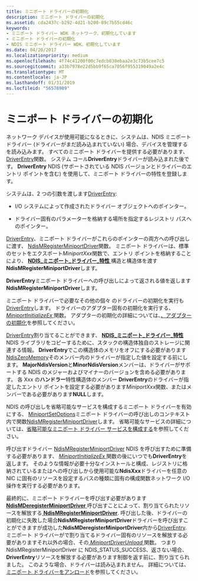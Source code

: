 ```yaml
---
title: ミニポート ドライバーの初期化
description: ミニポート ドライバーの初期化
ms.assetid: cda2437c-b292-4d21-b200-89c7b55cd46c
keywords:
- ミニポート ドライバー WDK ネットワーク、初期化しています
- ミニポート ドライバーの初期化
- NDIS ミニポート ドライバー WDK、初期化しています
ms.date: 04/20/2017
ms.localizationpriority: medium
ms.openlocfilehash: 4f74c41200f00c7edcb030ebaa2e3c73b5cee7c5
ms.sourcegitcommit: a33b7978e22d5bb9f65ca7056f955319049a2e4c
ms.translationtype: MT
ms.contentlocale: ja-JP
ms.lasthandoff: 01/31/2019
ms.locfileid: "56578989"
---
```

# <a name="initializing-a-miniport-driver"></a>ミニポート ドライバーの初期化



ネットワーク デバイスが使用可能になるときに、システムは、NDIS ミニポート ドライバー (ドライバーがまだ読み込まれていない) 場合、デバイスを管理するを読み込みます。 すべてのミニポート ドライバーを提供する必要があります、 [DriverEntry](https://msdn.microsoft.com/library/windows/hardware/ff544113)関数。 システム コール**DriverEntry**ドライバーが読み込まれた後です。 **DriverEntry** NDIS (サポートされている NDIS バージョンとドライバーのエントリ ポイントを含む) を使用して、ミニポート ドライバーの特性を登録します。

システムは、2 つの引数を渡します[DriverEntry](https://msdn.microsoft.com/library/windows/hardware/ff544113):

-   I/O システムによって作成されたドライバー オブジェクトへのポインター。

-   ドライバー固有のパラメーターを格納する場所を指定するレジストリ パスへのポインター。

[DriverEntry](https://msdn.microsoft.com/library/windows/hardware/ff544113)、ミニポート ドライバーがこれらのポインターの両方への呼び出しに渡す、 [NdisMRegisterMiniportDriver](https://msdn.microsoft.com/library/windows/hardware/ff563654)関数。 ミニポート ドライバーは、標準のセットをエクスポート*MiniportXxx*関数で、エントリ ポイントを格納することにより、 [ **NDIS\_ミニポート\_ドライバー\_特性** ](https://msdn.microsoft.com/library/windows/hardware/ff565958)構造と構造体を渡す**NdisMRegisterMiniportDriver**します。 

**DriverEntry**ミニポート ドライバーへの呼び出しによって返される値を返します**NdisMRegisterMiniportDriver**します。

ミニポート ドライバーで必要なその他の個々 のドライバーの初期化を実行も[DriverEntry](https://msdn.microsoft.com/library/windows/hardware/ff544113)します。 ドライバーのアダプター固有の初期化を実行する、 [ *MiniportInitializeEx* ](https://msdn.microsoft.com/library/windows/hardware/ff559389)関数。 アダプターの初期化の詳細については、[、アダプターの初期化](initializing-a-miniport-adapter.md)を参照してください。

[DriverEntry](https://msdn.microsoft.com/library/windows/hardware/ff544113)割り当てることができます、 [ **NDIS\_ミニポート\_ドライバー\_特性**](https://msdn.microsoft.com/library/windows/hardware/ff565958) NDIS ライブラリをコピーするために、スタックの構造体独自のストレージに関連する情報。 **DriverEntry**でこの構造体のメモリをオフにする必要があります[NdisZeroMemory](https://msdn.microsoft.com/library/windows/hardware/ff564698)そのメンバー内のドライバーが指定した値を設定する前にします。 **MajorNdisVersion**と**MinorNdisVersion**メンバーは、ドライバーがサポートする NDIS のメジャーおよびマイナーのバージョンを含める必要があります。 各 Xxx の**ハンドラー**特性構造体のメンバー **DriverEntry**のドライバーが指定したエントリ ポイントを設定する必要があります*MiniportXxx*関数、またはメンバーである必要があります**NULL**します。

NDIS の呼び出しを省略可能なサービスを構成するミニポート ドライバーを有効にする、 [MiniportSetOptions](https://msdn.microsoft.com/library/windows/hardware/ff559443)ミニポート ドライバーの呼び出しのコンテキスト内で関数[NdisMRegisterMiniportDriver](https://msdn.microsoft.com/library/windows/hardware/ff563654)します。 省略可能なサービスの詳細については、[省略可能なミニポート ドライバー サービスを構成する](configuring-optional-miniport-driver-services.md)を参照してください。

呼び出すドライバー [NdisMRegisterMiniportDriver](https://msdn.microsoft.com/library/windows/hardware/ff563654) NDIS を呼び出すために準備する必要があります、 [ *MiniportInitializeEx* ](https://msdn.microsoft.com/library/windows/hardware/ff559389)関数の後にいつでも**DriverEntry**を返します。 そのような情報が必要十分なインストールと構成、レジストリに格納されているまたはへの呼び出しから使用可能な**NdisXxx**ドライバーを任意の NIC に固有のリソースを設定するバスの種類に固有の構成関数ネットワーク I/O 操作を実行する必要があります。

最終的に、ミニポート ドライバーを呼び出す必要があります[ **NdisMDeregisterMiniportDriver** ](https://msdn.microsoft.com/library/windows/hardware/ff563578)呼び出すことによって、割り当てられたリソースを解放する[ **NdisMRegisterMiniportDriver**](https://msdn.microsoft.com/library/windows/hardware/ff563654). 呼び出した後、ドライバーの初期化に失敗した場合**NdisMRegisterMiniportDriver**ドライバーを呼び出すことができますが成功した**NdisMDeregisterMiniportDriver**内から[DriverEntry](https://msdn.microsoft.com/library/windows/hardware/ff544113). ミニポート ドライバーがで割り当てるドライバー固有のリソースを解放する必要がありますそれ以外の場合、その[ *MiniportDriverUnload* ](https://msdn.microsoft.com/library/windows/hardware/ff559378)関数。 つまり NdisMRegisterMiniportDriver に NDIS_STATUS_SUCCESS、返さない場合、 **DriverEntry**リソースを解放する必要があります制御を返す前に、割り当てられました。 このような場合、ドライバーは読み込まれません。 詳細については、[ミニポート ドライバーをアンロード](unloading-a-miniport-driver.md)を参照してください。

 

 





